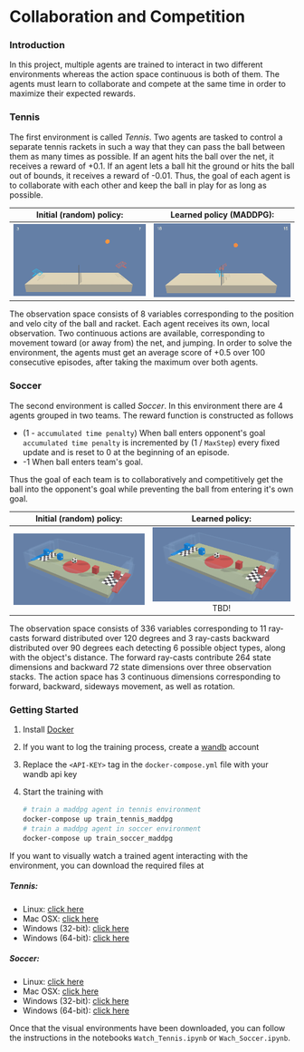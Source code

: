 [//]: # "Image References"

[image2]: https://user-images.githubusercontent.com/10624937/42135622-e55fb586-7d12-11e8-8a54-3c31da15a90a.gif "Soccer"


# Collaboration and Competition

### Introduction

In this project, multiple agents are trained to interact in two different environments whereas the action space continuous is both of them. The agents must learn to collaborate and compete at the same time in order to maximize their expected rewards.

### Tennis

The first environment is called *Tennis*. Two agents are tasked to control a separate tennis rackets in such a way that they can pass the ball between them as many times as possible. If an agent hits the ball over the net, it receives a reward of +0.1.  If an agent lets a ball hit the ground or hits the ball out of bounds, it receives a reward of -0.01.  Thus, the goal of each agent is to collaborate with each other and keep the ball in play for as long as possible.

|      Initial (random) policy:       |      Learned policy (MADDPG):       |
| :---------------------------------: | :---------------------------------: |
| <img src="imgs/initial_tennis.gif"> | <img src="imgs/learned_tennis.gif"> |

The observation space consists of 8 variables corresponding to the position and velo city of the ball and racket. Each agent receives its own, local observation.  Two continuous actions are available, corresponding to movement toward (or away from) the net, and jumping. In order to solve the environment, the agents must get an average score of +0.5 over 100 consecutive episodes, after taking the maximum over both agents. 

### Soccer

The second environment is called *Soccer*. In this environment there are 4 agents grouped in two teams. The reward function is constructed as follows

- (1 - `accumulated time penalty`) When ball enters opponent's goal `accumulated time penalty` is incremented by (1 / `MaxStep`) every fixed update and is reset to 0 at the beginning of an episode.
- -1 When ball enters team's goal.

 Thus the goal of each team is to collaboratively and competitively get the ball into the opponent's goal while preventing the ball from entering it's own goal.

|      Initial (random) policy:       |             Learned policy:             |
| :---------------------------------: | :-------------------------------------: |
| <img src="imgs/initial_soccer.gif"> | <img src="imgs/initial_soccer.gif">TBD! |

The observation space consists of 336 variables corresponding to 11 ray-casts forward distributed over 120 degrees and 3 ray-casts backward distributed over 90 degrees each detecting 6 possible object types, along with the object's distance. The forward ray-casts contribute 264 state dimensions and backward 72 state dimensions over three observation stacks. The action space has 3 continuous dimensions corresponding to forward, backward, sideways movement, as well as rotation.

### Getting Started

1. Install [Docker](https://docs.docker.com/get-docker/)

2. If you want to log the training process, create a [wandb](https://wandb.ai/site) account

3. Replace the `<API-KEY>` tag in the `docker-compose.yml` file with your wandb api key

4. Start the training with 

   ``` bash
   # train a maddpg agent in tennis environment
   docker-compose up train_tennis_maddpg
   # train a maddpg agent in soccer environment
   docker-compose up train_soccer_maddpg
   ```

If you want to visually watch a trained agent interacting with the environment, you can download the required files at

##### Tennis:

- Linux: [click here](https://s3-us-west-1.amazonaws.com/udacity-drlnd/P3/Tennis/Tennis_Linux.zip)
- Mac OSX: [click here](https://s3-us-west-1.amazonaws.com/udacity-drlnd/P3/Tennis/Tennis.app.zip)
- Windows (32-bit): [click here](https://s3-us-west-1.amazonaws.com/udacity-drlnd/P3/Tennis/Tennis_Windows_x86.zip)
- Windows (64-bit): [click here](https://s3-us-west-1.amazonaws.com/udacity-drlnd/P3/Tennis/Tennis_Windows_x86_64.zip)

##### Soccer:

- Linux: [click here](https://s3-us-west-1.amazonaws.com/udacity-drlnd/P3/Soccer/Soccer_Linux.zip)
- Mac OSX: [click here](https://s3-us-west-1.amazonaws.com/udacity-drlnd/P3/Soccer/Soccer.app.zip)
- Windows (32-bit): [click here](https://s3-us-west-1.amazonaws.com/udacity-drlnd/P3/Soccer/Soccer_Windows_x86.zip)
- Windows (64-bit): [click here](https://s3-us-west-1.amazonaws.com/udacity-drlnd/P3/Soccer/Soccer_Windows_x86_64.zip)

Once that the visual environments have been downloaded, you can follow the instructions in the notebooks `Watch_Tennis.ipynb` or `Wach_Soccer.ipynb`.
